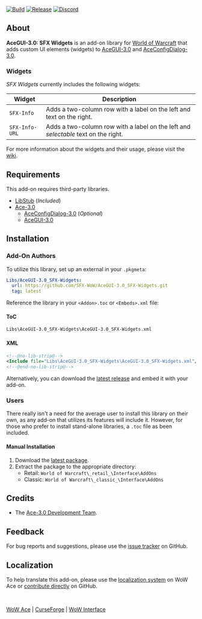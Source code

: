 [![Build][SVG-Build]][Build]
[![Release][SVG-Release]][Release]
[![Discord][SVG-Discord]][Discord]

## About

**AceGUI-3.0: SFX Widgets** is an add-on library for [World of Warcraft] that adds custom UI elements (widgets) to [AceGUI-3.0][Ace3] and [AceConfigDialog-3.0][Ace3].

### Widgets

_SFX Widgets_ currently includes the following widgets:

| Widget | Description |
| --- | --- |
| `SFX-Info` | Adds a two-column row with a label on the left and text on the right. |
| `SFX-Info-URL` | Adds a two-column row with a label on the left and _selectable_ text on the right. |

For more information about the widgets and their usage, please visit the [wiki](https://github.com/SFX-WoW/AceGUI-3.0_SFX-Widgets/wiki).

## Requirements

This add-on requires third-party libraries.

- [LibStub](https://www.wowace.com/projects/libstub "LibStub Homepage") (_Included_)
- [Ace-3.0][Ace3]
  - [AceConfigDialog-3.0][Ace3] (_Optional_)
  - [AceGUI-3.0][Ace3]

## Installation

### Add-On Authors

To utilize this library, set up an external in your `.pkgmeta`:

```yaml
Libs/AceGUI-3.0_SFX-Widgets:
  url: https://github.com/SFX-WoW/AceGUI-3.0_SFX-Widgets.git
  tag: latest
```

Reference the library in your `<Addon>.toc` or `<Embeds>.xml` file:

#### ToC

```txt
Libs\AceGUI-3.0_SFX-Widgets\AceGUI-3.0_SFX-Widgets.xml
```

#### XML

```xml
<!--@no-lib-strip@-->
<Include file="Libs\AceGUI-3.0_SFX-Widgets\AceGUI-3.0_SFX-Widgets.xml"/>
<!--@end-no-lib-strip@-->
```

Alternatively, you can download the [latest release][Release] and embed it with your add-on.

### Users

There really isn't a need for the average user to install this library on their own, as any add-on that utilizes its features will include it. However, for those who prefer to install stand-alone libraries, a `.toc` file as been included.

#### Manual Installation

1. Download the [latest package][Release].
2. Extract the package to the appropriate directory:
    - Retail: `World of Warcraft\_retail_\Interface\AddOns`
    - Classic: `World of Warcraft\_classic_\Interface\AddOns`

## Credits

- The [Ace-3.0 Development Team][Ace3].

## Feedback

For bug reports and suggestions, please use the [issue tracker] on GitHub.

## Localization

To help translate this add-on, please use the [localization system] on WoW Ace or [contribute directly] on GitHub.

<br />

[WoW Ace] | [CurseForge] | [WoW Interface]

[Links]: #

[Ace3]: https://www.wowace.com/projects/ace3 (Ace-3.0 Homepage)
[World of Warcraft]: https://worldofwarcraft.com (World of Warcraft)

[GitHub]: https://github.com/SFX-WoW/AceGUI-3.0_SFX-Widgets (Download from GitHub)
[WoW Ace]: https://www.wowace.com/projects/sfx-widgets (Download from WoW Ace)
[CurseForge]: https://www.curseforge.com/wow/addons/sfx-widgets (Download from CurseForge)
[WoW Interface]: https://www.wowinterface.com/downloads/info25658 (Download from WoW Interface)

[Build]: https://github.com/SFX-WoW/AceGUI-3.0_SFX-Widgets/actions?query=workflow%3ARelease (Build Status)
[Release]: https://github.com/SFX-WoW/AceGUI-3.0_SFX-Widgets/releases (Latest Release)
[Discord]: https://discord.gg/DDVqkd6 (Discord)

[Issue Tracker]: https://github.com/SFX-WoW/AceGUI-3.0_SFX-Widgets/issues (Report an Issue)
[Contribute Directly]: https://github.com/SFX-WoW/AceGUI-3.0_SFX-Widgets (Translate on GitHub)
[Localization System]: https://www.wowace.com/projects/sfx-widgets/localization (Translate on WoW Ace)

[Images]: #

[SVG-Build]: https://img.shields.io/github/workflow/status/SFX-WoW/AceGUI-3.0_SFX-Widgets/Release?label=Build&logo=github&logoColor=fff&style=flat-square
[SVG-Release]: https://img.shields.io/github/v/release/SFX-WoW/AceGUI-3.0_SFX-Widgets?logo=github&logoColor=fff&label=Release&style=flat-square
[SVG-Discord]: https://img.shields.io/badge/Discord-StormFX-7289da?logo=discord&logoColor=fff&style=flat-square
